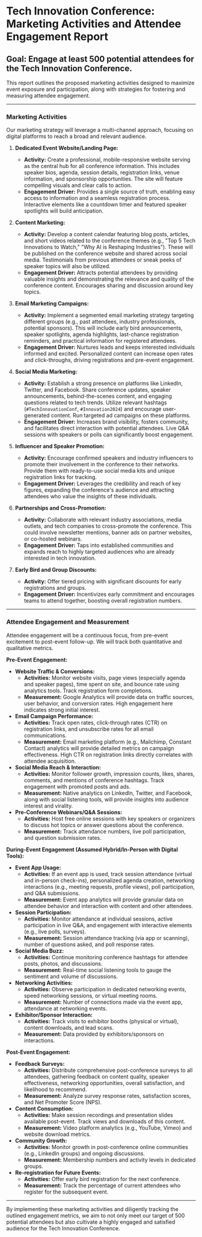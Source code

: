 # Tech Innovation Conference: Marketing Activities and Attendee Engagement Report

## Goal: Engage at least 500 potential attendees for the Tech Innovation Conference.

This report outlines the proposed marketing activities designed to maximize event exposure and participation, along with strategies for fostering and measuring attendee engagement.

---

### Marketing Activities

Our marketing strategy will leverage a multi-channel approach, focusing on digital platforms to reach a broad and relevant audience.

1.  **Dedicated Event Website/Landing Page:**
    *   **Activity:** Create a professional, mobile-responsive website serving as the central hub for all conference information. This includes speaker bios, agenda, session details, registration links, venue information, and sponsorship opportunities. The site will feature compelling visuals and clear calls to action.
    *   **Engagement Driver:** Provides a single source of truth, enabling easy access to information and a seamless registration process. Interactive elements like a countdown timer and featured speaker spotlights will build anticipation.

2.  **Content Marketing:**
    *   **Activity:** Develop a content calendar featuring blog posts, articles, and short videos related to the conference themes (e.g., "Top 5 Tech Innovations to Watch," "Why AI is Reshaping Industries"). These will be published on the conference website and shared across social media. Testimonials from previous attendees or sneak peeks of speaker topics will also be utilized.
    *   **Engagement Driver:** Attracts potential attendees by providing valuable insights and demonstrating the relevance and quality of the conference content. Encourages sharing and discussion around key topics.

3.  **Email Marketing Campaigns:**
    *   **Activity:** Implement a segmented email marketing strategy targeting different groups (e.g., past attendees, industry professionals, potential sponsors). This will include early bird announcements, speaker spotlights, agenda highlights, last-chance registration reminders, and practical information for registered attendees.
    *   **Engagement Driver:** Nurtures leads and keeps interested individuals informed and excited. Personalized content can increase open rates and click-throughs, driving registrations and pre-event engagement.

4.  **Social Media Marketing:**
    *   **Activity:** Establish a strong presence on platforms like LinkedIn, Twitter, and Facebook. Share conference updates, speaker announcements, behind-the-scenes content, and engaging questions related to tech trends. Utilize relevant hashtags (`#TechInnovationConf`, `#Innovation2024`) and encourage user-generated content. Run targeted ad campaigns on these platforms.
    *   **Engagement Driver:** Increases brand visibility, fosters community, and facilitates direct interaction with potential attendees. Live Q&A sessions with speakers or polls can significantly boost engagement.

5.  **Influencer and Speaker Promotion:**
    *   **Activity:** Encourage confirmed speakers and industry influencers to promote their involvement in the conference to their networks. Provide them with ready-to-use social media kits and unique registration links for tracking.
    *   **Engagement Driver:** Leverages the credibility and reach of key figures, expanding the conference's audience and attracting attendees who value the insights of these individuals.

6.  **Partnerships and Cross-Promotion:**
    *   **Activity:** Collaborate with relevant industry associations, media outlets, and tech companies to cross-promote the conference. This could involve newsletter mentions, banner ads on partner websites, or co-hosted webinars.
    *   **Engagement Driver:** Taps into established communities and expands reach to highly targeted audiences who are already interested in tech innovation.

7.  **Early Bird and Group Discounts:**
    *   **Activity:** Offer tiered pricing with significant discounts for early registrations and groups.
    *   **Engagement Driver:** Incentivizes early commitment and encourages teams to attend together, boosting overall registration numbers.

---

### Attendee Engagement and Measurement

Attendee engagement will be a continuous focus, from pre-event excitement to post-event follow-up. We will track both quantitative and qualitative metrics.

**Pre-Event Engagement:**

*   **Website Traffic & Conversions:**
    *   **Activities:** Monitor website visits, page views (especially agenda and speaker pages), time spent on site, and bounce rate using analytics tools. Track registration form completions.
    *   **Measurement:** Google Analytics will provide data on traffic sources, user behavior, and conversion rates. High engagement here indicates strong initial interest.
*   **Email Campaign Performance:**
    *   **Activities:** Track open rates, click-through rates (CTR) on registration links, and unsubscribe rates for all email communications.
    *   **Measurement:** Email marketing platform (e.g., Mailchimp, Constant Contact) analytics will provide detailed metrics on campaign effectiveness. High CTR on registration links directly correlates with attendee acquisition.
*   **Social Media Reach & Interaction:**
    *   **Activities:** Monitor follower growth, impression counts, likes, shares, comments, and mentions of conference hashtags. Track engagement with promoted posts and ads.
    *   **Measurement:** Native analytics on LinkedIn, Twitter, and Facebook, along with social listening tools, will provide insights into audience interest and virality.
*   **Pre-Conference Webinars/Q&A Sessions:**
    *   **Activities:** Host free online sessions with key speakers or organizers to discuss hot topics or answer questions about the conference.
    *   **Measurement:** Track attendance numbers, live poll participation, and question submission rates.

**During-Event Engagement (Assumed Hybrid/In-Person with Digital Tools):**

*   **Event App Usage:**
    *   **Activities:** If an event app is used, track session attendance (virtual and in-person check-ins), personalized agenda creation, networking interactions (e.g., meeting requests, profile views), poll participation, and Q&A submissions.
    *   **Measurement:** Event app analytics will provide granular data on attendee behavior and interaction with content and other attendees.
*   **Session Participation:**
    *   **Activities:** Monitor attendance at individual sessions, active participation in live Q&A, and engagement with interactive elements (e.g., live polls, surveys).
    *   **Measurement:** Session attendance tracking (via app or scanning), number of questions asked, and poll response rates.
*   **Social Media Buzz:**
    *   **Activities:** Continue monitoring conference hashtags for attendee posts, photos, and discussions.
    *   **Measurement:** Real-time social listening tools to gauge the sentiment and volume of discussions.
*   **Networking Activities:**
    *   **Activities:** Observe participation in dedicated networking events, speed networking sessions, or virtual meeting rooms.
    *   **Measurement:** Number of connections made via the event app, attendance at networking events.
*   **Exhibitor/Sponsor Interaction:**
    *   **Activities:** Track visits to exhibitor booths (physical or virtual), content downloads, and lead scans.
    *   **Measurement:** Data provided by exhibitors/sponsors on interactions.

**Post-Event Engagement:**

*   **Feedback Surveys:**
    *   **Activities:** Distribute comprehensive post-conference surveys to all attendees, gathering feedback on content quality, speaker effectiveness, networking opportunities, overall satisfaction, and likelihood to recommend.
    *   **Measurement:** Analyze survey response rates, satisfaction scores, and Net Promoter Score (NPS).
*   **Content Consumption:**
    *   **Activities:** Make session recordings and presentation slides available post-event. Track views and downloads of this content.
    *   **Measurement:** Video platform analytics (e.g., YouTube, Vimeo) and website download metrics.
*   **Community Growth:**
    *   **Activities:** Monitor growth in post-conference online communities (e.g., LinkedIn groups) and ongoing discussions.
    *   **Measurement:** Membership numbers and activity levels in dedicated groups.
*   **Re-registration for Future Events:**
    *   **Activities:** Offer early bird registration for the next conference.
    *   **Measurement:** Track the percentage of current attendees who register for the subsequent event.

---

By implementing these marketing activities and diligently tracking the outlined engagement metrics, we aim to not only meet our target of 500 potential attendees but also cultivate a highly engaged and satisfied audience for the Tech Innovation Conference.